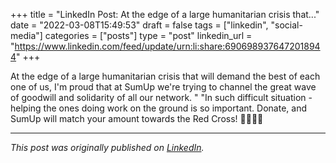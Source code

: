 +++
title = "LinkedIn Post: At the edge of a large humanitarian crisis that..."
date = "2022-03-08T15:49:53"
draft = false
tags = ["linkedin", "social-media"]
categories = ["posts"]
type = "post"
linkedin_url = "https://www.linkedin.com/feed/update/urn:li:share:6906989376472018944"
+++

At the edge of a large humanitarian crisis that will demand the best of each one of us, I'm proud that at SumUp we're trying to channel the great wave of goodwill and solidarity of all our network. "
"In such difficult situation - helping the ones doing work on the ground is so important. Donate, and SumUp will match your amount towards the Red Cross! 💙💛🇺🇦

---

*This post was originally published on [LinkedIn](https://www.linkedin.com/in/adrianmoreno/recent-activity/all/).*